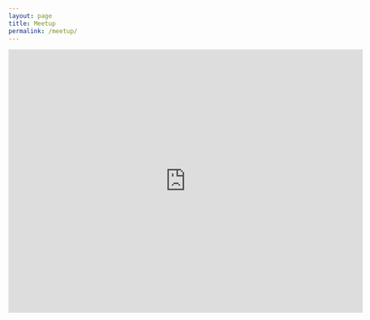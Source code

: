 ```yaml
---
layout: page
title: Meetup
permalink: /meetup/
---
```


<iframe src="https://docs.google.com/forms/d/e/1FAIpQLScUHpCLPMF8I1QxA_WnIz9bipalrNsUckSyLMysGGNB5y0Lyw/viewform?embedded=true" width="700" height="520" frameborder="0" marginheight="0" marginwidth="0">Loading...</iframe>
